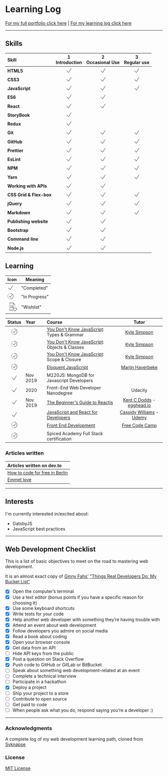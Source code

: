 # Learning Log

[For my full portfolio click here](https://thabi.netlify.com/ "https://thabi.netlify.com/") | [For my learning log click here](https://github.com/lalawuhan/LearningLog/blob/master/log.md "Regular logs of my learning with links, reflections, and information about my learning process")

---

## Skills

<!-- [done]: https://user-images.githubusercontent.com/29199184/32275438-8385f5c0-bf0b-11e7-9406-42265f71e2bd.png "Done" -->

[done]: /images/smallcheckmark.png "Done"

| Skill                   | 1<br>Introduction | 2<br>Occasional Use | 3<br>Regular use |
| :---------------------- | :---------------: | :-----------------: | :--------------: |
| **HTML5**               |   ![done][done]   |    ![done][done]    |  ![done][done]   |
| **CSS3**                |   ![done][done]   |    ![done][done]    |  ![done][done]   |
| **JavaScript**          |   ![done][done]   |    ![done][done]    |  ![done][done]   |
| **ES6**                 |   ![done][done]   |    ![done][done]    |                  |
| **React**               |   ![done][done]   |    ![done][done]    |                  |
| **StoryBook**           |   ![done][done]   |                     |                  |
| **Redux**               |   ![done][done]   |                     |                  |
| **Git**                 |   ![done][done]   |    ![done][done]    |  ![done][done]   |
| **GitHub**              |   ![done][done]   |    ![done][done]    |  ![done][done]   |
| **Prettier**            |   ![done][done]   |    ![done][done]    |  ![done][done]   |
| **EsLint**              |   ![done][done]   |    ![done][done]    |  ![done][done]   |
| **NPM**                 |   ![done][done]   |    ![done][done]    |  ![done][done]   |
| **Yarn**                |   ![done][done]   |    ![done][done]    |  ![done][done]   |
| **Working with APIs**   |   ![done][done]   |    ![done][done]    |                  |
| **CSS Grid & Flex-box** |   ![done][done]   |    ![done][done]    |  ![done][done]   |
| **jQuery**              |   ![done][done]   |    ![done][done]    |  ![done][done]   |
| **Markdown**            |   ![done][done]   |    ![done][done]    |  ![done][done]   |
| **Publishing website**  |   ![done][done]   |    ![done][done]    |                  |
| **Bootstrap**           |   ![done][done]   |    ![done][done]    |                  |
| **Command line**        |   ![done][done]   |    ![done][done]    |                  |
| **Node.js**             |   ![done][done]   |    ![done][done]    |                  |

## Learning

| Icon                                     | Meaning       |
| ---------------------------------------- | ------------- |
| ![Completed](/images/smallcheckmark.png) | "Completed"   |
| ![In Progress](/images/progess.png)      | "In Progress" |
| ![Soon](/images/wishlist.png)            | "Wishlist"    |

[//]: # "Status images"
[completed]: /images/smallcheckmark.png "Completed"
[in progress]: /images/progess.png "In Progress"
[soon]: /images/wishlist.png "Soon"

|           Status            | Year     | Course                                         |             Tutor             |
| :-------------------------: | :------- | :--------------------------------------------- | :---------------------------: |
| ![In Progress][in progress] |          | [You Don't Know JavaScript]: Types & Grammar   |        [Kyle Simpson]         |
| ![In Progress][in progress] |          | [You Don't Know JavaScript]: Objects & Classes |        [Kyle Simpson]         |
| ![In Progress][in progress] |          | [You Don't Know JavaScript]: Scope & Closure   |        [Kyle Simpson]         |
| ![In Progress][in progress] |          | [Eloquent JavaScript]                          |      [Marijn Haverbeke]       |
|   ![Completed][completed]   | Nov 2019 | M220JS: MongoDB for Javascript Developers      |                               |
|   ![Completed][completed]   | 2020     | Front-End Web Developer Nanodegree             |            Udacity            |
|   ![Completed][completed]   | Nov 2019 | [The Beginner's Guide to Reactjs]              | [Kent C Dodds] - [egghead.io] |
|   ![Completed][completed]   |          | [JavaScript and React for Developers]          | [Cassidy Williams] - [Udemy]  |
| ![In Progress][in progress] |          | [Front End Development]                        |       [Free Code Camp]        |
| ![In Progress][in progress] |          | Spiced Academy Full Stack certification        |                               |

[//]: # "Reference links to courses"
[getting started with redux]: https://egghead.io/courses/getting-started-with-redux
[the next.js handbook]: https://www.freecodecamp.org/news/the-next-js-handbook/
[the complete javascript handbook]: https://medium.freecodecamp.org/the-complete-javascript-handbook-f26b2c71719c
[javascript clean code guide]: https://github.com/ryanmcdermott/clean-code-javascript
[front-end web developer nanodegree]: https://eu.udacity.com/course/front-end-web-developer-nanodegree--nd001
[javascript and react for developers]: https://www.udemy.com/js-and-react-for-devs/
[you don't know javascript]: https://github.com/getify/You-Dont-Know-JS
[workflow tools for web developers]: https://www.lynda.com/Web-Design-tutorials/Workflow-Tools-Web-Development/533305-2.html
[learning git and github]: https://www.lynda.com/Git-tutorials/Up-Running-Git-GitHub/409275-2.html
[css essential training 3]: https://www.lynda.com/CSS-tutorials/CSS-Essential-Training-3/609030-2.html
[css essential training 2]: https://www.lynda.com/CSS-tutorials/CSS-Essential-Training-2/569189-2.html
[getting your website online]: https://www.lynda.com/Web-Development-tutorials/Getting-Your-Website-Online/609031-2.html
[learn enough command line to be dangerous]: https://www.learnenough.com/command-line-tutorial
[basic front end development projects]: https://www.freecodecamp.org/syknapse
[the web developer bootcamp - frond end]: https://www.udemy.com/the-web-developer-bootcamp
[the web developer bootcamp - back end]: https://www.udemy.com/the-web-developer-bootcamp
[front end development]: https://www.freecodecamp.org/syknapse
[google developer challenge scholarship]: https://www.udacity.com/google-scholarships
[javascript30]: https://javascript30.com/
[javascript & jquery]: http://javascriptbook.com/
[eloquent javascript]: http://eloquentjavascript.net/
[learn css grid]: https://scrimba.com/g/gR8PTE
[the beginner's guide to reactjs]: https://egghead.io/courses/the-beginner-s-guide-to-reactjs
[//]: # "Reference links to tutors"
[dan abramov]: https://twitter.com/dan_abramov
[kyle simpson]: https://twitter.com/getify
[flavio copes]: https://twitter.com/flaviocopes
[ryan mcdermott]: https://github.com/ryanmcdermott
[cassidy williams]: https://twitter.com/cassidoo
[christina truong]: https://twitter.com/christinatruong
[lynda.com]: https://www.lynda.com
[ray villalobos]: https://twitter.com/planetoftheweb
[michael hartl]: https://twitter.com/mhartl
[free code camp]: https://www.freecodecamp.org
[udemy]: https://www.udemy.com
[udacity]: https://www.udacity.com
[wes bos]: https://twitter.com/wesbos
[marijn haverbeke]: https://twitter.com/MarijnJH
[per harald borgen]: https://twitter.com/perborgen
[scrimba]: https://scrimba.com/
[kent c dodds]: https://egghead.io/instructors/kentcdodds
[egghead.io]: https://egghead.io/

### Articles written

| Articles written on dev.to       |
| :------------------------------- |
| [How to code for free in Berlin] |
| [Emmet love]                     |

[//]: # "Reference links to articles"
[how to code for free in berlin]: https://dev.to/lalawuhan/learn-how-to-code-for-free-in-berlin-4098
[emmet love]: https://dev.to/lalawuhan/emmet-love-4be5

---

## Interests

I'm currently interested in/excited about:

-   GatsbyJS
-   JavaScript best practices

---

## Web Development Checklist

This is a list of basic objectives to meet on the road to mastering web development.

It is an almost exact copy of [Ginny Fahs'](https://twitter.com/ginnyfahs) ["Things Real Developers Do: My Bucket List"](https://blog.prototypr.io/wondering-if-youre-a-real-developer-yet-try-making-a-bucket-list-281275482155)

-   [x] Open the computer’s terminal
-   [x] Use a text editor (bonus points if you have a specific reason for choosing it)
-   [x] Use some keyboard shortcuts
-   [x] Write tests for your code
-   [x] Help another web developer with something they’re having trouble with
-   [x] Attend an event about web development
-   [x] Follow developers you admire on social media
-   [x] Read a book about coding
-   [x] Open your browser console
-   [x] Get data from an API
-   [ ] Hide API keys from the public
-   [x] Post a question on Stack Overflow
-   [x] Push code to GitHub or GitLab or BitBucket
-   [ ] Speak about something web development-related at an event
-   [ ] Complete a technical interview
-   [ ] Participate in a hackathon
-   [x] Deploy a project
-   [ ] Ship your project to a store
-   [ ] Contribute to open source
-   [ ] Get paid to code
-   [ ] When people ask what you do, respond saying you’re a developer :)

---

### Acknowledgments

A complete log of my web development learning path, cloned from [Syknapse](https://github.com/Syknapse/My-Learning-Tracker "https://github.com/Syknapse/My-Learning-Tracker")

### License

[MIT License](https://github.com/Syknapse/My-Learning-Tracker/blob/master/LICENSE)
